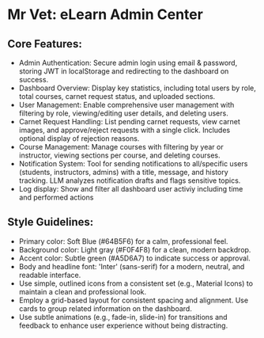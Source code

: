 # Mr Vet: eLearn Admin Center

## Core Features:

- Admin Authentication: Secure admin login using email & password, storing JWT in localStorage and redirecting to the dashboard on success.
- Dashboard Overview: Display key statistics, including total users by role, total courses, carnet request status, and uploaded sections.
- User Management: Enable comprehensive user management with filtering by role, viewing/editing user details, and deleting users.
- Carnet Request Handling: List pending carnet requests, view carnet images, and approve/reject requests with a single click. Includes optional display of rejection reasons.
- Course Management: Manage courses with filtering by year or instructor, viewing sections per course, and deleting courses.
- Notification System: Tool for sending notifications to all/specific users (students, instructors, admins) with a title, message, and history tracking. LLM analyzes notification drafts and flags sensitive topics.
- Log display: Show and filter all dashboard user activiy including time and performed actions

## Style Guidelines:

- Primary color: Soft Blue (#64B5F6) for a calm, professional feel.
- Background color: Light gray (#F0F4F8) for a clean, modern backdrop.
- Accent color: Subtle green (#A5D6A7) to indicate success or approval.
- Body and headline font: 'Inter' (sans-serif) for a modern, neutral, and readable interface.
- Use simple, outlined icons from a consistent set (e.g., Material Icons) to maintain a clean and professional look.
- Employ a grid-based layout for consistent spacing and alignment. Use cards to group related information on the dashboard.
- Use subtle animations (e.g., fade-in, slide-in) for transitions and feedback to enhance user experience without being distracting.